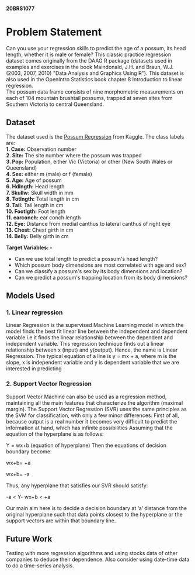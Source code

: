 **20BRS1077**
# Problem Statement 
Can you use your regression skills to predict the age of a possum, its head length, whether it is male or female? This classic practice regression dataset comes originally from the DAAG R package (datasets used in examples and exercises in the book Maindonald, J.H. and Braun, W.J. (2003, 2007, 2010) "Data Analysis and Graphics Using R"). This dataset is also used in the OpenIntro Statistics book chapter 8 Introduction to linear regression.
<br>
The possum data frame consists of nine morphometric measurements on each of 104 mountain brushtail possums, trapped at seven sites from Southern Victoria to central Queensland.

## Dataset

The dataset used is the [Possum Regression](https://www.kaggle.com/abrambeyer/openintro-possum) from Kaggle. 
The class labels are:
<br>
**1. Case:** Observation number
<br>
**2. Site:** The site number where the possum was trapped
<br>
**3. Pop:** Population, either Vic (Victoria) or other (New South Wales or Queensland)
<br>
**4. Sex:** either m (male) or f (female)
<br>
**5. Age:** Age of possum
<br>
**6. Hdlngth:** Head length
<br>
**7. Skullw:** Skull width in mm
<br>
**8. Totlngth:** Total length in cm
<br>
**9. Tail:** Tail length in cm
<br>
**10. Footlgth:** Foot length
<br>
**11. earconch:** ear conch length
<br>
**12. Eye:** Distance from medial canthus to lateral canthus of right eye
<br>
**13. Chest:** Chest girth in cm
<br>
**14. Belly:** Belly girth in cm

**Target Variables: -**
<br>
<ul>
    <li>Can we use total length to predict a possum's head length?</li>
    <li>Which possum body dimensions are most correlated with age and sex?</li>
    <li>Can we classify a possum's sex by its body dimensions and location?</li>
    <li>Can we predict a possum's trapping location from its body dimensions?</li>
</ul>

## Models Used
### 1. Linear regression
 Linear Regression is the supervised Machine Learning model in which the model finds the best fit linear line between the independent and dependent variable i.e it finds the linear relationship between the dependent and independent variable.
 This regression technique finds out a linear relationship between x (input) and y(output). Hence, the name is Linear Regression.
The typical equation of a line is y = mx + a, where m is the slope, x is independent variable and y is dependent variable that we are interested in predicting

### 2. Support Vector Regression
Support Vector Machine can also be used as a regression method, maintaining all the main features that characterize the algorithm (maximal margin). The Support Vector Regression (SVR) uses the same principles as the SVM for classification, with only a few minor differences. First of all, because output is a real number it becomes very difficult to predict the information at hand, which has infinite possibilities
Assuming that the equation of the hyperplane is as follows:

Y = wx+b (equation of hyperplane)
Then the equations of decision boundary become:

wx+b= +a

wx+b= -a

Thus, any hyperplane that satisfies our SVR should satisfy:

-a < Y- wx+b < +a 

Our main aim here is to decide a decision boundary at ‘a’ distance from the original hyperplane such that data points closest to the hyperplane or the support vectors are within that boundary line.

## Future Work
Testing with more regression algorithms and using stocks data of other companies to deduce their dependence. 
Also consider using date-time data to do a time-series analysis.